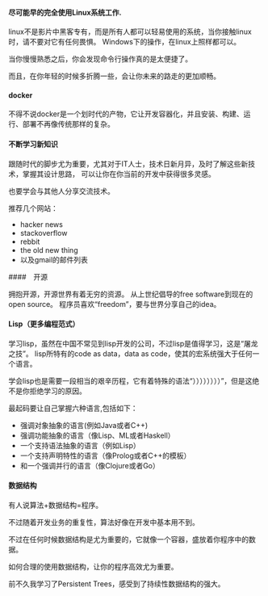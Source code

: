 #### 尽可能早的完全使用Linux系统工作.

linux不是影片中黑客专有，而是所有人都可以轻易使用的系统，当你接触linux时，请不要对它有任何畏惧。
Windows下的操作，在linux上照样都可以。

当你慢慢熟悉之后，你会发现命令行操作真的是太便捷了。

而且，在你年轻的时候多折腾一些，会让你未来的路走的更加顺畅。

#### docker

不得不说docker是一个划时代的产物，它让开发容器化，并且安装、构建、运行、部署不再像传统那样的复杂。

#### 不断学习新知识

跟随时代的脚步尤为重要，尤其对于IT人士，技术日新月异，及时了解这些新技术，掌握其设计思路，
可以让你在你当前的开发中获得很多灵感。

也要学会与其他人分享交流技术。

推荐几个网站：

- hacker news
- stackoverflow
- rebbit
- the old new thing
- 以及gmail的邮件列表

####　开源

拥抱开源，开源世界有着无穷的资源。
从上世纪倡导的free software到现在的open source。
程序员喜欢“freedom”，要与世界分享自己的idea。

#### Lisp（更多编程范式）

学习lisp，虽然在中国不常见到lisp开发的公司，不过lisp是值得学习，这是“屠龙之技”。
lisp所特有的code as data，data as code，使其的宏系统强大于任何一个语言。

学会lisp也是需要一段相当的艰辛历程，它有着特殊的语法“））））））））”，但是这绝不是你拒绝学习的原因。

最起码要让自己掌握六种语言,包括如下：

- 强调对象抽象的语言(例如Java或者C++)
- 强调功能抽象的语言（像Lisp、ML或者Haskell）
- 一个支持语法抽象的语言（例如Lisp）
- 一个支持声明特性的语言（像Prolog或者C++的模板）
- 和一个强调并行的语言（像Clojure或者Go）

#### 数据结构

有人说算法+数据结构=程序。

不过随着开发业务的重复性，算法好像在开发中基本用不到。

不过在任何时候数据结构是尤为重要的，它就像一个容器，盛放着你程序中的数据。

如何合理的使用数据结构，让你的程序高效尤为重要。

前不久我学习了Persistent Trees，感受到了持续性数据结构的强大。
